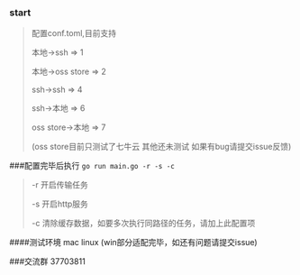 ### start
> 配置conf.toml,目前支持
>
> 本地->ssh => 1 
>
> 本地->oss store => 2 
>
> ssh->ssh => 4 
>
> ssh->本地 => 6 
>
> oss store->本地 => 7
>
> (oss store目前只测试了七牛云 其他还未测试 如果有bug请提交issue反馈)
>

###配置完毕后执行
`go run main.go -r -s -c`
>
> -r 开启传输任务
>
> -s 开启http服务
>
> -c 清除缓存数据，如要多次执行同路径的任务，请加上此配置项
>

####测试环境 mac linux (win部分适配完毕，如还有问题请提交issue)

###交流群 37703811 